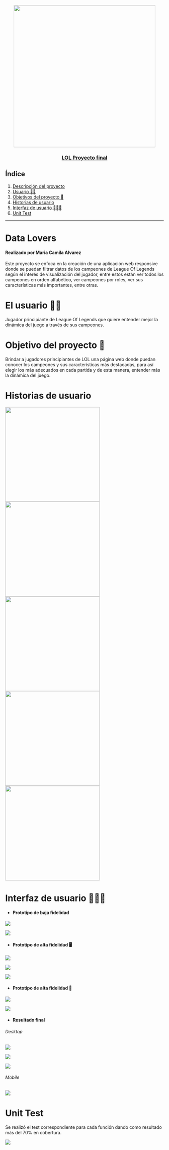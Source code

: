 

<center><img src="https://i.imgur.com/qVbXapO.png" width="450"/></center>


<center>

### [LOL Proyecto final](https://maria-camila123.github.io/BOG003-data-lovers/src/index.html)

</center>


## Índice

1. [Descripción del proyecto](#Data-Lovers)
2. [Usuario 🤟🏼](#El-usuario-🤟🏼)
3. [Objetivos del proyecto 🎯](#Objetivo-del-proyecto-🎯)
4. [Historias de usuario](#Historias-de-usuario)
5. [Interfaz de usuario 👩🏻‍💻](#Interfaz-de-usuario-👩🏻‍💻)
6. [Unit Test](#Unit-Test)

***

# **Data Lovers**
#### Realizado por Maria Camila Alvarez
Este proyecto se enfoca en la creación de una aplicación web responsive donde se puedan filtrar datos de los campeones de League Of Legends según el interés de visualización del jugador, entre estos están ver todos los campeones en orden alfabético, ver campeones por roles, ver sus características más importantes, entre otras.

# El usuario 🤟🏼

Jugador principiante de League Of Legends que quiere entender mejor la dinámica del juego a través de sus campeones.

# Objetivo del proyecto 🎯

Brindar a jugadores principiantes de LOL una página web donde puedan conocer los campeones y sus características más destacadas, para así elegir los más adecuados en cada partida y de esta manera, entender más la dinámica del juego.

# Historias de usuario

<img src="https://i.imgur.com/FnJ2FgQ.png" width="300"/> <img src="https://i.imgur.com/bjqJc4S.png" width="300"/>
<img src="https://i.imgur.com/XhrL07x.png" width="300"/> <img src="https://i.imgur.com/8jQjYM2.png" width="300"/>
<img src="https://i.imgur.com/V3swd36.png" width="300"/>


# Interfaz de usuario 👩🏻‍💻


* #### Prototipo de baja fidelidad

![](https://i.imgur.com/kO5KuZh.jpg)

![](https://i.imgur.com/Zo9J44W.jpg)

* #### Prototipo de alta fidelidad 🖥️

![](https://i.imgur.com/9Eiutt2.jpg)

![](https://i.imgur.com/aAtNXXF.jpg)

![](https://i.imgur.com/CrrKXn6.jpg)

* #### Prototipo de alta fidelidad 📱

![](https://i.imgur.com/cmDYia7.jpg)

![](https://i.imgur.com/Jm75uUF.png)

* #### Resultado final

###### Desktop

![](https://i.imgur.com/tjyewrY.jpg)

![](https://i.imgur.com/3PTiCsJ.jpg)

![](https://i.imgur.com/Ej0sdsb.jpg )

###### Mobile

![](https://i.imgur.com/Tp0Fo3m.png)


# Unit Test 
Se realizó el test correspondiente para cada función dando como resultado más del 70% en cobertura.

![](https://i.imgur.com/6rZqLc5.png)

